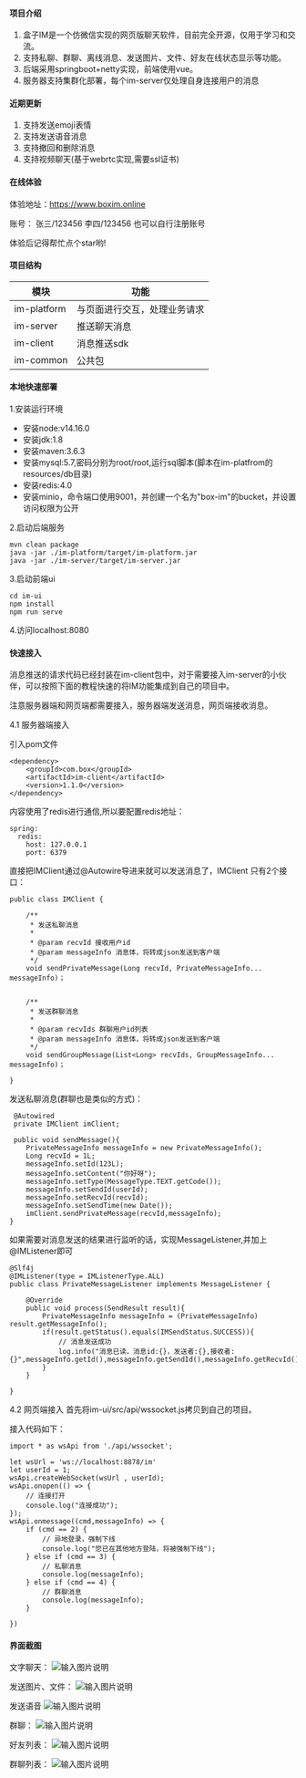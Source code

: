 
#### 项目介绍
1. 盒子IM是一个仿微信实现的网页版聊天软件，目前完全开源，仅用于学习和交流。
1. 支持私聊、群聊、离线消息、发送图片、文件、好友在线状态显示等功能。
1. 后端采用springboot+netty实现，前端使用vue。
1. 服务器支持集群化部署，每个im-server仅处理自身连接用户的消息


#### 近期更新
1. 支持发送emoji表情
1. 支持发送语音消息
1. 支持撤回和删除消息
1. 支持视频聊天(基于webrtc实现,需要ssl证书)


#### 在线体验
体验地址：https://www.boxim.online

账号：
张三/123456
李四/123456
也可以自行注册账号

体验后记得帮忙点个star哟!


#### 项目结构
|  模块  |     功能 |
|-------------|------------|
| im-platform | 与页面进行交互，处理业务请求 |
| im-server   | 推送聊天消息|
| im-client   | 消息推送sdk|
| im-common   | 公共包  |




#### 本地快速部署
1.安装运行环境
- 安装node:v14.16.0
- 安装jdk:1.8
- 安装maven:3.6.3
- 安装mysql:5.7,密码分别为root/root,运行sql脚本(脚本在im-platfrom的resources/db目录)
- 安装redis:4.0
- 安装minio，命令端口使用9001，并创建一个名为"box-im"的bucket，并设置访问权限为公开

2.启动后端服务
```
mvn clean package
java -jar ./im-platform/target/im-platform.jar
java -jar ./im-server/target/im-server.jar
```

3.启动前端ui
```
cd im-ui
npm install
npm run serve
```

4.访问localhost:8080
#### 快速接入
消息推送的请求代码已经封装在im-client包中，对于需要接入im-server的小伙伴，可以按照下面的教程快速的将IM功能集成到自己的项目中。

注意服务器端和网页端都需要接入，服务器端发送消息，网页端接收消息。

4.1 服务器端接入

引入pom文件
```
<dependency>
    <groupId>com.box</groupId>
    <artifactId>im-client</artifactId>
    <version>1.1.0</version>
</dependency>
```
内容使用了redis进行通信,所以要配置redis地址：

```
spring:
  redis:
    host: 127.0.0.1
    port: 6379
```

直接把IMClient通过@Autowire导进来就可以发送消息了，IMClient 只有2个接口：
```
public class IMClient {

    /**
     * 发送私聊消息
     *
     * @param recvId 接收用户id
     * @param messageInfo 消息体，将转成json发送到客户端
     */
    void sendPrivateMessage(Long recvId, PrivateMessageInfo... messageInfo)；
     

    /**
     * 发送群聊消息
     *
     * @param recvIds 群聊用户id列表
     * @param messageInfo 消息体，将转成json发送到客户端
     */
    void sendGroupMessage(List<Long> recvIds, GroupMessageInfo... messageInfo)；
      
}
```

发送私聊消息(群聊也是类似的方式)：
```
 @Autowired
 private IMClient imClient;

 public void sendMessage(){
    PrivateMessageInfo messageInfo = new PrivateMessageInfo();
    Long recvId = 1L;
    messageInfo.setId(123L);
    messageInfo.setContent("你好呀");
    messageInfo.setType(MessageType.TEXT.getCode());
    messageInfo.setSendId(userId);
    messageInfo.setRecvId(recvId);
    messageInfo.setSendTime(new Date());
    imClient.sendPrivateMessage(recvId,messageInfo);
}

```

如果需要对消息发送的结果进行监听的话，实现MessageListener,并加上@IMListener即可
```
@Slf4j
@IMListener(type = IMListenerType.ALL)
public class PrivateMessageListener implements MessageListener {
    
    @Override
    public void process(SendResult result){
        PrivateMessageInfo messageInfo = (PrivateMessageInfo) result.getMessageInfo();
        if(result.getStatus().equals(IMSendStatus.SUCCESS)){
            // 消息发送成功
            log.info("消息已读，消息id:{}，发送者:{},接收者:{}",messageInfo.getId(),messageInfo.getSendId(),messageInfo.getRecvId());
        }
    }

}
```

4.2 网页端接入
首先将im-ui/src/api/wssocket.js拷贝到自己的项目。

接入代码如下：
```
import * as wsApi from './api/wssocket';

let wsUrl = 'ws://localhost:8878/im'
let userId = 1;
wsApi.createWebSocket(wsUrl , userId);
wsApi.onopen(() => {
    // 连接打开
    console.log("连接成功");
});
wsApi.onmessage((cmd,messageInfo) => {
    if (cmd == 2) {
    	// 异地登录，强制下线
    	console.log("您已在其他地方登陆，将被强制下线");
    } else if (cmd == 3) {
    	// 私聊消息
    	console.log(messageInfo);
    } else if (cmd == 4) {
    	// 群聊消息
    	console.log(messageInfo);
    }

})
```


#### 界面截图
文字聊天：
![输入图片说明](%E6%88%AA%E5%9B%BE/%E6%96%87%E5%AD%97%E8%81%8A%E5%A4%A9.jpg)

发送图片、文件：
![输入图片说明](%E6%88%AA%E5%9B%BE/%E5%8F%91%E9%80%81%E5%9B%BE%E7%89%87%E6%96%87%E4%BB%B6.jpg)

发送语音
![输入图片说明](%E6%88%AA%E5%9B%BE/%E5%8F%91%E9%80%81%E8%AF%AD%E9%9F%B3.jpg)

群聊：
![输入图片说明](%E6%88%AA%E5%9B%BE/%E7%BE%A4%E8%81%8A.jpg) 

好友列表：
![输入图片说明](%E6%88%AA%E5%9B%BE/%E5%A5%BD%E5%8F%8B%E5%88%97%E8%A1%A8.jpg)

群聊列表：
![输入图片说明](%E6%88%AA%E5%9B%BE/%E7%BE%A4%E8%81%8A%E5%88%97%E8%A1%A8.jpg)



